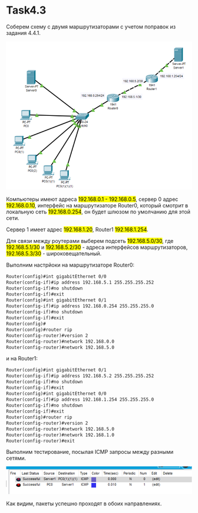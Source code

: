 ﻿# Task4.3

Соберем схему с двумя маршрутизаторами с учетом поправок из задания 4.4.1.

![](images/schema.png)

Компьютеры имеют адреса <mark>192.168.0.1 - 192.168.0.5</mark>, сервер 0 адрес <mark>192.168.0.10</mark>, интерфейс на маршрутизаторе Router0, который смотрит в локальную сеть <mark>192.168.0.254</mark>, он будет шлюзом по умолчанию для этой сети. 

Сервер 1 имеет адрес <mark>192.168.1.20</mark>, Router1 <mark>192.168.1.254</mark>.

Для связи между роутерами выберем подсеть <mark>192.168.5.0/30</mark>, где <mark>192.168.5.1/30</mark> и <mark>192.168.5.2/30</mark> - адреса интерфейсов маршрутизаторов, <mark>192.168.5.3/30</mark> - широковещательный.

Выполним настрйоки на маршрутизаторе Router0:

```dos
Router(config)#int gigabitEthernet 0/0
Router(config-if)#ip address 192.168.5.1 255.255.255.252
Router(config-if)#no shutdown 
Router(config-if)#exit
Router(config)#int gigabitEthernet 0/1
Router(config-if)#ip address 192.168.0.254 255.255.255.0
Router(config-if)#no shutdown 
Router(config-if)#exit
Router(config)#
Router(config)#router rip
Router(config-router)#version 2
Router(config-router)#network 192.168.0.0
Router(config-router)#network 192.168.5.0
```

и на Router1:

```dos
Router(config)#int gigabitEthernet 0/1
Router(config-if)#ip address 192.168.5.2 255.255.255.252
Router(config-if)#no shutdown 
Router(config-if)#exit
Router(config)#int gigabitEthernet 0/0
Router(config-if)#ip address 192.168.1.254 255.255.255.0
Router(config-if)#no shutdown 
Router(config-if)#exit
Router(config)#router rip
Router(config-router)#version 2
Router(config-router)#network 192.168.5.0
Router(config-router)#network 192.168.1.0
Router(config-router)#exit
```



Выполним тестирование, посылая ICMP запросы между разными сетями.

![](images/test.png)

Как видим, пакеты успешно проходят в обоих направлениях.